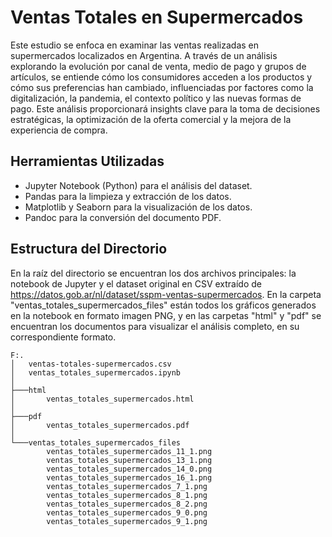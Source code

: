 # Ventas Totales en Supermercados

Este estudio se enfoca en examinar las ventas realizadas en supermercados localizados en Argentina. A través de un análisis explorando la evolución por canal de venta, medio de pago y grupos de artículos, se entiende cómo los consumidores acceden a los productos y cómo sus preferencias han cambiado, influenciadas por factores como la digitalización, la pandemia, el contexto político y las nuevas formas de pago. Este análisis proporcionará insights clave para la toma de decisiones estratégicas, la optimización de la oferta comercial y la mejora de la experiencia de compra.

## Herramientas Utilizadas
* Jupyter Notebook (Python) para el análisis del dataset.
* Pandas para la limpieza y extracción de los datos.
* Matplotlib y Seaborn para la visualización de los datos.
* Pandoc para la conversión del documento PDF.

## Estructura del Directorio
En la raíz del directorio se encuentran los dos archivos principales: la notebook de Jupyter y el dataset original en CSV extraído de https://datos.gob.ar/nl/dataset/sspm-ventas-supermercados.
En la carpeta "ventas_totales_supermercados_files" están todos los gráficos generados en la notebook en formato imagen PNG, y en las carpetas "html" y "pdf" se encuentran los documentos para visualizar el análisis completo, en su correspondiente formato.

```
F:.
│   ventas-totales-supermercados.csv
│   ventas_totales_supermercados.ipynb
│   
├───html
│       ventas_totales_supermercados.html
│       
├───pdf
│       ventas_totales_supermercados.pdf
│       
└───ventas_totales_supermercados_files
        ventas_totales_supermercados_11_1.png
        ventas_totales_supermercados_13_1.png
        ventas_totales_supermercados_14_0.png
        ventas_totales_supermercados_16_1.png
        ventas_totales_supermercados_7_1.png
        ventas_totales_supermercados_8_1.png
        ventas_totales_supermercados_8_2.png
        ventas_totales_supermercados_9_0.png
        ventas_totales_supermercados_9_1.png
```
